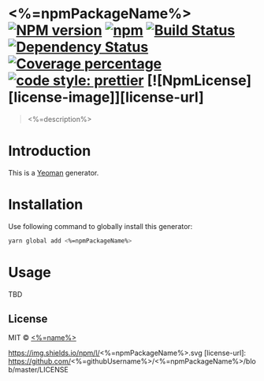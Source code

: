 # <%=npmPackageName%> [![NPM version][npm-image]][npm-url] [![npm][npm-downloads]][npm-downloads] [![Build Status][travis-image]][travis-url] [![Dependency Status][daviddm-image]][daviddm-url] [![Coverage percentage][coveralls-image]][coveralls-url] [![code style: prettier][prettier-image]][prettier-url] [![NpmLicense][license-image]][license-url]
> <%=description%>

# Introduction

This is a [Yeoman](https://yeoman.io/) generator.

# Installation

Use following command to globally install this generator:

```bash
yarn global add <%=npmPackageName%>
```

# Usage
TBD

## License

MIT © [<%=name%>](https://github.com/<%=githubUsername%>)


[npm-image]: https://badge.fury.io/js/<%=npmPackageName%>.svg
[npm-url]: https://npmjs.org/package/<%=npmPackageName%>
[npm-downloads]: https://img.shields.io/npm/dt/<%=npmPackageName%>.svg
[travis-image]: https://travis-ci.org/<%=githubUsername%>/<%=npmPackageName%>.svg?branch=master
[travis-url]: https://travis-ci.org/<%=githubUsername%>/<%=npmPackageName%>
[daviddm-image]: https://david-dm.org/<%=githubUsername%>/<%=npmPackageName%>.svg?theme=shields.io
[daviddm-url]: https://david-dm.org/<%=githubUsername%>/<%=npmPackageName%>
[coveralls-image]: https://coveralls.io/repos/github/<%=githubUsername%>/<%=npmPackageName%>/badge.svg
[coveralls-url]: https://coveralls.io/github/<%=githubUsername%>/<%=npmPackageName%>
[prettier-image]: https://img.shields.io/badge/code_style-prettier-ff69b4.svg?style=flat-square
[prettier-url]: https://github.com/prettier/prettier
https://img.shields.io/npm/l/<%=npmPackageName%>.svg
[license-url]: https://github.com/<%=githubUsername%>/<%=npmPackageName%>/blob/master/LICENSE